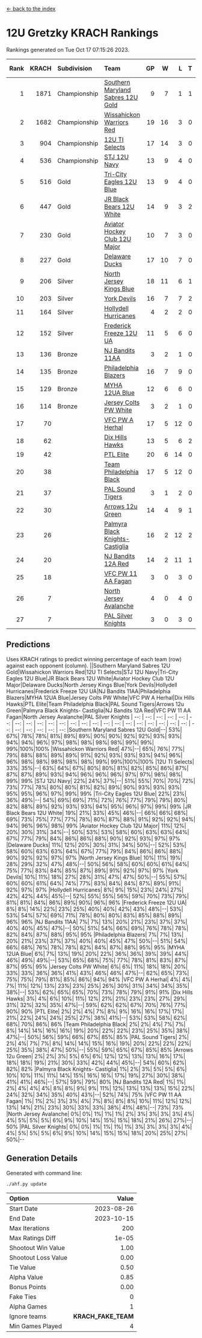 [<- back to the index](readme.md)
# 12U Gretzky KRACH Rankings
Rankings generated on Tue Oct 17 07:15:26 2023.

Rank|KRACH|Subdivision|Team|GP|W|L|T|OTW|OTL|SoS|Exp Wins|Win Diff
---:|---:|:---|:---|---:|---:|---:|---:|---:|---:|---:|---:|---:
1|1871|Championship|[Southern Maryland Sabres 12U Gold](https://gamesheetstats.com/seasons/3659/teams/140463/schedule)|9|7|1|1|0|0|488|8.3|-0.0
2|1682|Championship|[Wissahickon Warriors Red](https://gamesheetstats.com/seasons/3659/teams/140468/schedule)|19|16|3|0|1|0|412|16.8|-0.0
3|904|Championship|[12U TI Selects](https://gamesheetstats.com/seasons/3659/teams/140450/schedule)|17|14|3|0|0|1|269|14.8|-0.0
4|536|Championship|[STJ 12U Navy](https://gamesheetstats.com/seasons/3659/teams/140464/schedule)|13|9|4|0|1|0|450|9.8|-0.0
5|516|Gold|[Tri-City Eagles 12U Blue](https://gamesheetstats.com/seasons/3659/teams/140466/schedule)|13|9|4|0|0|0|402|9.8|-0.0
6|447|Gold|[JR Black Bears 12U White](https://gamesheetstats.com/seasons/3659/teams/140456/schedule)|14|9|3|2|0|1|362|10.8|-0.0
7|230|Gold|[Aviator Hockey Club 12U Major](https://gamesheetstats.com/seasons/3659/teams/140452/schedule)|10|7|3|0|0|0|265|7.8|-0.0
8|227|Gold|[Delaware Ducks](https://gamesheetstats.com/seasons/3659/teams/140453/schedule)|17|10|7|0|0|0|271|10.8|-0.0
9|206|Silver|[North Jersey Kings Blue](https://gamesheetstats.com/seasons/3659/teams/140459/schedule)|18|11|6|1|1|0|218|12.4|0.0
10|203|Silver|[York Devils](https://gamesheetstats.com/seasons/3659/teams/140469/schedule)|16|7|7|2|1|0|483|8.8|-0.0
11|164|Silver|[Hollydell Hurricanes](https://gamesheetstats.com/seasons/3659/teams/140777/schedule)|4|2|2|0|0|0|412|2.8|-0.0
12|152|Silver|[Frederick Freeze 12U UA](https://gamesheetstats.com/seasons/3659/teams/140455/schedule)|11|5|6|0|0|0|342|5.8|-0.0
13|136|Bronze|[NJ Bandits 11AA](https://gamesheetstats.com/seasons/3659/teams/140782/schedule)|3|2|1|0|0|0|75|2.9|0.0
14|135|Bronze|[Philadelphia Blazers](https://gamesheetstats.com/seasons/3659/teams/140461/schedule)|16|7|9|0|1|0|495|7.8|-0.0
15|129|Bronze|[MYHA 12UA Blue](https://gamesheetstats.com/seasons/3659/teams/140457/schedule)|12|6|6|0|0|1|349|6.8|-0.0
16|114|Bronze|[Jersey Colts PW White](https://gamesheetstats.com/seasons/3659/teams/140778/schedule)|3|2|1|0|0|0|70|2.9|0.0
17|70||[VFC PW A Herhal](https://gamesheetstats.com/seasons/3659/teams/140467/schedule)|17|5|12|0|0|0|406|5.8|-0.0
18|62||[Dix Hills Hawks](https://gamesheetstats.com/seasons/3659/teams/140454/schedule)|13|5|6|2|0|0|144|6.8|-0.0
19|42||[PTL Elite](https://gamesheetstats.com/seasons/3659/teams/140462/schedule)|20|6|14|0|1|2|288|6.9|0.0
20|38||[Team Philadelphia Black](https://gamesheetstats.com/seasons/3659/teams/140465/schedule)|17|5|12|0|0|0|164|5.9|0.0
21|37||[PAL Sound Tigers](https://gamesheetstats.com/seasons/3659/teams/140486/schedule)|3|1|2|0|0|0|83|1.9|0.0
22|30||[Arrows 12u Green](https://gamesheetstats.com/seasons/3659/teams/140451/schedule)|14|4|9|1|1|0|211|5.4|0.0
23|26||[Palmyra Black Knights- Castiglia](https://gamesheetstats.com/seasons/3659/teams/140460/schedule)|16|2|12|2|0|0|315|3.9|0.0
24|20||[NJ Bandits 12A Red](https://gamesheetstats.com/seasons/3659/teams/140458/schedule)|14|2|11|1|0|1|356|3.4|0.0
25|18||[VFC PW 11 AA Fagan](https://gamesheetstats.com/seasons/3659/teams/140789/schedule)|3|0|3|0|0|1|507|0.8|-0.0
26|7||[North Jersey Avalanche](https://gamesheetstats.com/seasons/3659/teams/140783/schedule)|4|0|4|0|0|0|97|0.9|0.0
27|7||[PAL Silver Knights](https://gamesheetstats.com/seasons/3659/teams/140514/schedule)|3|0|3|0|0|0|33|0.9|0.0

## Predictions
Uses KRACH ratings to predict winning percentage of each team (row) against each opponent (column).
||Southern Maryland Sabres 12U Gold|Wissahickon Warriors Red|12U TI Selects|STJ 12U Navy|Tri-City Eagles 12U Blue|JR Black Bears 12U White|Aviator Hockey Club 12U Major|Delaware Ducks|North Jersey Kings Blue|York Devils|Hollydell Hurricanes|Frederick Freeze 12U UA|NJ Bandits 11AA|Philadelphia Blazers|MYHA 12UA Blue|Jersey Colts PW White|VFC PW A Herhal|Dix Hills Hawks|PTL Elite|Team Philadelphia Black|PAL Sound Tigers|Arrows 12u Green|Palmyra Black Knights- Castiglia|NJ Bandits 12A Red|VFC PW 11 AA Fagan|North Jersey Avalanche|PAL Silver Knights
| --: | --: | --: | --: | --: | --: | --: | --: | --: | --: | --: | --: | --: | --: | --: | --: | --: | --: | --: | --: | --: | --: | --: | --: | --: | --: | --: | --: 
|Southern Maryland Sabres 12U Gold|--| 53%| 67%| 78%| 78%| 81%| 89%| 89%| 90%| 90%| 92%| 92%| 93%| 93%| 94%| 94%| 96%| 97%| 98%| 98%| 98%| 98%| 99%| 99%| 99%|100%|100%
|Wissahickon Warriors Red| 47%|--| 65%| 76%| 77%| 79%| 88%| 88%| 89%| 89%| 91%| 92%| 93%| 93%| 93%| 94%| 96%| 96%| 98%| 98%| 98%| 98%| 98%| 99%| 99%|100%|100%
|12U TI Selects| 33%| 35%|--| 63%| 64%| 67%| 80%| 80%| 81%| 82%| 85%| 86%| 87%| 87%| 87%| 89%| 93%| 94%| 96%| 96%| 96%| 97%| 97%| 98%| 98%| 99%| 99%
|STJ 12U Navy| 22%| 24%| 37%|--| 51%| 55%| 70%| 70%| 72%| 73%| 77%| 78%| 80%| 80%| 81%| 82%| 89%| 90%| 93%| 93%| 93%| 95%| 95%| 96%| 97%| 99%| 99%
|Tri-City Eagles 12U Blue| 22%| 23%| 36%| 49%|--| 54%| 69%| 69%| 71%| 72%| 76%| 77%| 79%| 79%| 80%| 82%| 88%| 89%| 92%| 93%| 93%| 94%| 95%| 96%| 97%| 99%| 99%
|JR Black Bears 12U White| 19%| 21%| 33%| 45%| 46%|--| 66%| 66%| 68%| 69%| 73%| 75%| 77%| 77%| 78%| 80%| 87%| 88%| 91%| 92%| 92%| 94%| 94%| 96%| 96%| 98%| 99%
|Aviator Hockey Club 12U Major| 11%| 12%| 20%| 30%| 31%| 34%|--| 50%| 53%| 53%| 58%| 60%| 63%| 63%| 64%| 67%| 77%| 79%| 84%| 86%| 86%| 88%| 90%| 92%| 93%| 97%| 97%
|Delaware Ducks| 11%| 12%| 20%| 30%| 31%| 34%| 50%|--| 52%| 53%| 58%| 60%| 63%| 63%| 64%| 67%| 77%| 79%| 84%| 86%| 86%| 88%| 90%| 92%| 92%| 97%| 97%
|North Jersey Kings Blue| 10%| 11%| 19%| 28%| 29%| 32%| 47%| 48%|--| 50%| 56%| 58%| 60%| 60%| 61%| 64%| 75%| 77%| 83%| 84%| 85%| 87%| 89%| 91%| 92%| 97%| 97%
|York Devils| 10%| 11%| 18%| 27%| 28%| 31%| 47%| 47%| 50%|--| 55%| 57%| 60%| 60%| 61%| 64%| 74%| 77%| 83%| 84%| 84%| 87%| 89%| 91%| 92%| 97%| 97%
|Hollydell Hurricanes|  8%|  9%| 15%| 23%| 24%| 27%| 42%| 42%| 44%| 45%|--| 52%| 55%| 55%| 56%| 59%| 70%| 73%| 79%| 81%| 81%| 84%| 86%| 89%| 90%| 96%| 96%
|Frederick Freeze 12U UA|  8%|  8%| 14%| 22%| 23%| 25%| 40%| 40%| 42%| 43%| 48%|--| 53%| 53%| 54%| 57%| 69%| 71%| 78%| 80%| 80%| 83%| 85%| 88%| 89%| 96%| 96%
|NJ Bandits 11AA|  7%|  7%| 13%| 20%| 21%| 23%| 37%| 37%| 40%| 40%| 45%| 47%|--| 50%| 51%| 54%| 66%| 69%| 76%| 78%| 78%| 82%| 84%| 87%| 88%| 95%| 95%
|Philadelphia Blazers|  7%|  7%| 13%| 20%| 21%| 23%| 37%| 37%| 40%| 40%| 45%| 47%| 50%|--| 51%| 54%| 66%| 68%| 76%| 78%| 78%| 82%| 84%| 87%| 88%| 95%| 95%
|MYHA 12UA Blue|  6%|  7%| 13%| 19%| 20%| 22%| 36%| 36%| 39%| 39%| 44%| 46%| 49%| 49%|--| 53%| 65%| 68%| 75%| 77%| 78%| 81%| 83%| 87%| 87%| 95%| 95%
|Jersey Colts PW White|  6%|  6%| 11%| 18%| 18%| 20%| 33%| 33%| 36%| 36%| 41%| 43%| 46%| 46%| 47%|--| 62%| 65%| 73%| 75%| 75%| 79%| 81%| 85%| 86%| 94%| 94%
|VFC PW A Herhal|  4%|  4%|  7%| 11%| 12%| 13%| 23%| 23%| 25%| 26%| 30%| 31%| 34%| 34%| 35%| 38%|--| 53%| 62%| 65%| 65%| 70%| 73%| 78%| 79%| 91%| 91%
|Dix Hills Hawks|  3%|  4%|  6%| 10%| 11%| 12%| 21%| 21%| 23%| 23%| 27%| 29%| 31%| 32%| 32%| 35%| 47%|--| 59%| 62%| 62%| 67%| 70%| 76%| 77%| 90%| 90%
|PTL Elite|  2%|  2%|  4%|  7%|  8%|  9%| 16%| 16%| 17%| 17%| 21%| 22%| 24%| 24%| 25%| 27%| 38%| 41%|--| 53%| 53%| 58%| 62%| 68%| 70%| 86%| 86%
|Team Philadelphia Black|  2%|  2%|  4%|  7%|  7%|  8%| 14%| 14%| 16%| 16%| 19%| 20%| 22%| 22%| 23%| 25%| 35%| 38%| 47%|--| 50%| 56%| 59%| 66%| 67%| 85%| 85%
|PAL Sound Tigers|  2%|  2%|  4%|  7%|  7%|  8%| 14%| 14%| 15%| 16%| 19%| 20%| 22%| 22%| 22%| 25%| 35%| 38%| 47%| 50%|--| 55%| 59%| 65%| 67%| 85%| 85%
|Arrows 12u Green|  2%|  2%|  3%|  5%|  6%|  6%| 12%| 12%| 13%| 13%| 16%| 17%| 18%| 18%| 19%| 21%| 30%| 33%| 42%| 44%| 45%|--| 54%| 60%| 62%| 82%| 82%
|Palmyra Black Knights- Castiglia|  1%|  2%|  3%|  5%|  5%|  6%| 10%| 10%| 11%| 11%| 14%| 15%| 16%| 16%| 17%| 19%| 27%| 30%| 38%| 41%| 41%| 46%|--| 57%| 59%| 79%| 80%
|NJ Bandits 12A Red|  1%|  1%|  2%|  4%|  4%|  4%|  8%|  8%|  9%|  9%| 11%| 12%| 13%| 13%| 13%| 15%| 22%| 24%| 32%| 34%| 35%| 40%| 43%|--| 52%| 74%| 75%
|VFC PW 11 AA Fagan|  1%|  1%|  2%|  3%|  3%|  4%|  7%|  8%|  8%|  8%| 10%| 11%| 12%| 12%| 13%| 14%| 21%| 23%| 30%| 33%| 33%| 38%| 41%| 48%|--| 73%| 73%
|North Jersey Avalanche|  0%|  0%|  1%|  1%|  1%|  2%|  3%|  3%|  3%|  3%|  4%|  4%|  5%|  5%|  5%|  6%|  9%| 10%| 14%| 15%| 15%| 18%| 21%| 26%| 27%|--| 50%
|PAL Silver Knights|  0%|  0%|  1%|  1%|  1%|  1%|  3%|  3%|  3%|  3%|  4%|  4%|  5%|  5%|  5%|  6%|  9%| 10%| 14%| 15%| 15%| 18%| 20%| 25%| 27%| 50%|--

## Generation Details

Generated with command line:
```
./ahf.py update
```

| Option | Value |
| :----- | ----: |
| Start Date | 2023-08-26 |
| End Date | 2023-10-15 |
| Max Iterations | 200 |
| Max Ratings Diff | 1e-05 |
| Shootout Win Value | 1.00 |
| Shootout Loss Value | 0.00 |
| Tie Value | 0.50 |
| Alpha Value | 0.85 |
| Bonus Points | 0.00 |
| Fake Ties | 0 |
| Alpha Games | 1 |
| Ignore teams | __KRACH_FAKE_TEAM__ |
| Min Games Played | 4 |

